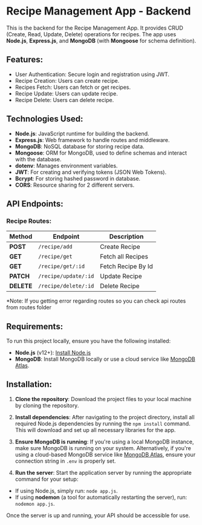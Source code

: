 # Recipe Management App - Backend

This is the backend for the Recipe Management App. It provides CRUD (Create, Read, Update, Delete) operations for recipes. The app uses **Node.js**, **Express.js**, and **MongoDB** (with **Mongoose** for schema definition).

## Features:
- User Authentication: Secure login and registration using JWT.
- Recipe Creation: Users can create recipe.
- Recipes Fetch: Users can fetch or get recipes.
- Recipe Update: Users can update recipe.
- Recipe Delete: Users can delete recipe.

## Technologies Used:
- **Node.js**: JavaScript runtime for building the backend.
- **Express.js**: Web framework to handle routes and middleware.
- **MongoDB**: NoSQL database for storing recipe data.
- **Mongoose**: ORM for MongoDB, used to define schemas and interact with the database.
- **dotenv**: Manages environment variables.
- **JWT**: For creating and verifying tokens (JSON Web Tokens).
- **Bcrypt**: For storing hashed password in database.
- **CORS**: Resource sharing for 2 different servers.

## API Endpoints:

### Recipe Routes:

| Method | Endpoint                         | Description                        |
|--------|----------------------------------|------------------------------------|
| **POST**    | `/recipe/add`                    | Create Recipe                      |
| **GET**     | `/recipe/get`                    | Fetch all Recipes                  |
| **GET**     | `/recipe/get/:id`                    | Fetch Recipe By Id                 |
| **PATCH**   | `/recipe/update/:id`             | Update Recipe                      |
| **DELETE**  | `/recipe/delete/:id`             | Delete Recipe                      |

*Note: If you getting error regarding routes so you can check api routes from routes folder

## Requirements:
To run this project locally, ensure you have the following installed:

- **Node.js** (v12+): [Install Node.js](https://nodejs.org/)
- **MongoDB**: Install MongoDB locally or use a cloud service like [MongoDB Atlas](https://www.mongodb.com/cloud/atlas).

## Installation:

1. **Clone the repository**: Download the project files to your local machine by cloning the repository.

2. **Install dependencies**: After navigating to the project directory, install all required Node.js dependencies by running the `npm install` command. This will download and set up all necessary libraries for the app.

3. **Ensure MongoDB is running**: If you're using a local MongoDB instance, make sure MongoDB is running on your system. Alternatively, if you're using a cloud-based MongoDB service like [MongoDB Atlas](https://www.mongodb.com/cloud/atlas), ensure your connection string in `.env` is properly set.

4. **Run the server**: Start the application server by running the appropriate command for your setup:
- If using Node.js, simply run: `node app.js`.
- If using **nodemon** (a tool for automatically restarting the server), run: `nodemon app.js`.

Once the server is up and running, your API should be accessible for use.
